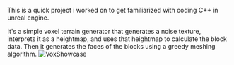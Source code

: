 This is a quick project i worked on to get familiarized with coding C++ in unreal engine.

It's a simple voxel terrain generator that generates a noise texture, interprets it as a heightmap, and uses that heightmap to calculate the block data. Then it generates the faces of the blocks using a greedy meshing algorithm.
![VoxShowcase](https://github.com/user-attachments/assets/4c3f07fe-9a3d-4b09-80df-14aef836d630)
